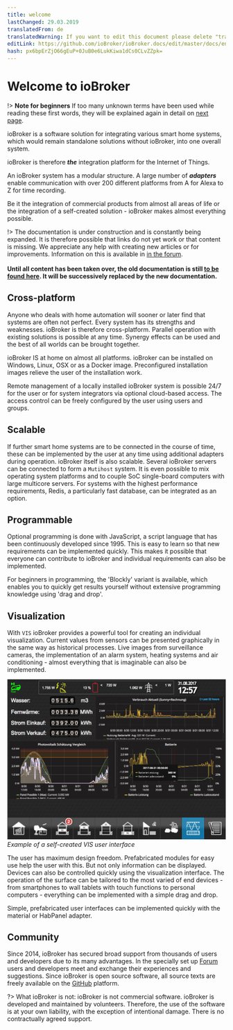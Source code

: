 ```yaml
---
title: welcome
lastChanged: 29.03.2019
translatedFrom: de
translatedWarning: If you want to edit this document please delete "translatedFrom" field, elsewise this document will be translated automatically again
editLink: https://github.com/ioBroker/ioBroker.docs/edit/master/docs/en/README.md
hash: px6bpErZjO66gEuP+0JuB0e6LukKiwa1dCs0CLvZZpk=
---
```

# Welcome to ioBroker
!> **Note for beginners** If too many unknown terms have been used while reading these first words, they will be explained again in detail on [next page](./basics/README.md).

ioBroker is a software solution for integrating various smart home systems, which would remain standalone solutions without ioBroker, into one overall system.

ioBroker is therefore ***the*** integration platform for the Internet of Things.

An ioBroker system has a modular structure. A large number of ***adapters*** enable communication with over 200 different platforms from A for Alexa to Z for time recording.

Be it the integration of commercial products from almost all areas of life or the integration of a self-created solution - ioBroker makes almost everything possible.

!> The documentation is under construction and is constantly being expanded. It is therefore possible that links do not yet work or that content is missing. We appreciate any help with creating new articles or for improvements. Information on this is available in [in the forum](https://forum.iobroker.net). <br><br> **Until all content has been taken over, the old documentation is still [to be found here](https://www.iobroker.net/docu/). It will be successively replaced by the new documentation.**

## Cross-platform
Anyone who deals with home automation will sooner or later find that systems are often not perfect. Every system has its strengths and weaknesses. ioBroker is therefore cross-platform. Parallel operation with existing solutions is possible at any time. Synergy effects can be used and the best of all worlds can be brought together.

ioBroker IS at home on almost all platforms. ioBroker can be installed on Windows, Linux, OSX or as a Docker image.
Preconfigured installation images relieve the user of the installation work.

Remote management of a locally installed ioBroker system is possible 24/7 for the user or for system integrators via optional cloud-based access. The access control can be freely configured by the user using users and groups.

## Scalable
If further smart home systems are to be connected in the course of time, these can be implemented by the user at any time using additional adapters during operation. ioBroker itself is also scalable.
Several ioBroker servers can be connected to form a `Mutihost` system.
It is even possible to mix operating system platforms and to couple SoC single-board computers with large multicore servers.
For systems with the highest performance requirements, Redis, a particularly fast database, can be integrated as an option.

## Programmable
Optional programming is done with JavaScript, a script language that has been continuously developed since 1995. This is easy to learn so that new requirements can be implemented quickly. This makes it possible that everyone can contribute to ioBroker and individual requirements can also be implemented.

For beginners in programming, the 'Blockly' variant is available, which enables you to quickly get results yourself without extensive programming knowledge using 'drag and drop'.

## Visualization
With `VIS` ioBroker provides a powerful tool for creating an individual visualization. Current values from sensors can be presented graphically in the same way as historical processes. Live images from surveillance cameras, the implementation of an alarm system, heating systems and air conditioning - almost everything that is imaginable can also be implemented.

![VIS](../de/media/vis2.png) *Example of a self-created VIS user interface*

The user has maximum design freedom. Prefabricated modules for easy use help the user with this. But not only information can be displayed. Devices can also be controlled quickly using the visualization interface. The operation of the surface can be tailored to the most varied of end devices - from smartphones to wall tablets with touch functions to personal computers - everything can be implemented with a simple drag and drop.

Simple, prefabricated user interfaces can be implemented quickly with the material or HabPanel adapter.

## Community
Since 2014, ioBroker has secured broad support from thousands of users and developers due to its many advantages. In the specially set up [Forum](https://forum.iobroker.net) users and developers meet and exchange their experiences and suggestions. Since ioBroker is open source software, all source texts are freely available on the [GitHub](https://github.com/ioBroker) platform.

?> What ioBroker is not: ioBroker is not commercial software. ioBroker is developed and maintained by volunteers. Therefore, the use of the software is at your own liability, with the exception of intentional damage.
There is no contractually agreed support.

[im Forum]: https://forum.iobroker.net/viewtopic.php?f=8&t=16933